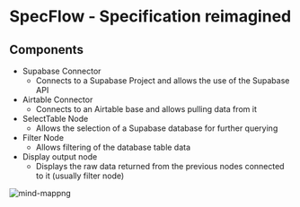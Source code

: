 # SpecFlow - Specification reimagined

## Components

- Supabase Connector
	- Connects to a Supabase Project and allows the use of the Supabase API
- Airtable Connector
	- Connects to an Airtable base and allows pulling data from it
- SelectTable Node
	- Allows the selection of a Supabase database for further querying
- Filter Node
	- Allows filtering of the database table data
- Display output node
	- Displays the raw data returned from the previous nodes connected to it (usually filter node)

![mind-mappng](https://user-images.githubusercontent.com/864248/162585141-3692205c-3320-4a93-bcf4-2fe4f5bf8d45.png)

